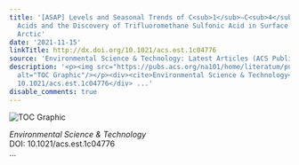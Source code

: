 ```yaml
---
title: '[ASAP] Levels and Seasonal Trends of C<sub>1</sub>–C<sub>4</sub> Perfluoroalkyl
  Acids and the Discovery of Trifluoromethane Sulfonic Acid in Surface Snow in the
  Arctic'
date: '2021-11-15'
linkTitle: http://dx.doi.org/10.1021/acs.est.1c04776
source: 'Environmental Science & Technology: Latest Articles (ACS Publications)'
description: '<p><img src="https://pubs.acs.org/na101/home/literatum/publisher/achs/journals/content/esthag/0/esthag.ahead-of-print/acs.est.1c04776/20211115/images/medium/es1c04776_0005.gif"
  alt="TOC Graphic"/></p><div><cite>Environmental Science & Technology</cite></div><div>DOI:
  10.1021/acs.est.1c04776</div> ...'
disable_comments: true
---
```

<p><img src="https://pubs.acs.org/na101/home/literatum/publisher/achs/journals/content/esthag/0/esthag.ahead-of-print/acs.est.1c04776/20211115/images/medium/es1c04776_0005.gif" alt="TOC Graphic"/></p><div><cite>Environmental Science & Technology</cite></div><div>DOI: 10.1021/acs.est.1c04776</div> ...